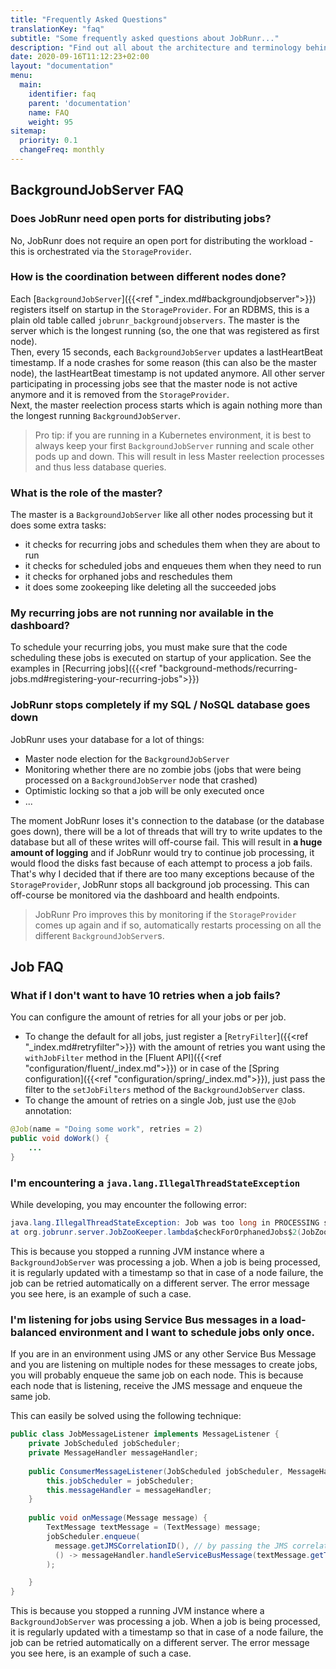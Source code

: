 ```yaml
---
title: "Frequently Asked Questions"
translationKey: "faq"
subtitle: "Some frequently asked questions about JobRunr..."
description: "Find out all about the architecture and terminology behind JobRunr"
date: 2020-09-16T11:12:23+02:00
layout: "documentation"
menu: 
  main: 
    identifier: faq
    parent: 'documentation'
    name: FAQ
    weight: 95
sitemap:
  priority: 0.1
  changeFreq: monthly
---
```


## BackgroundJobServer FAQ
### Does JobRunr need open ports for distributing jobs?
No, JobRunr does not require an open port for distributing the workload - this is orchestrated via the `StorageProvider`.

### How is the coordination between different nodes done?
Each [`BackgroundJobServer`]({{<ref "_index.md#backgroundjobserver">}}) registers itself on startup in the `StorageProvider`. For an RDBMS, this is a plain old table called `jobrunr_backgroundjobservers`. The master is the server which is the longest running (so, the one that was registered as first node).  
Then, every 15 seconds, each `BackgroundJobServer` updates a lastHeartBeat timestamp. If a node crashes for some reason (this can also be the master node), the lastHeartBeat timestamp is not updated anymore. All other server participating in processing jobs see that the master node is not active anymore and it is removed from the `StorageProvider`.  
Next, the master reelection process starts which is again nothing more than the longest running `BackgroundJobServer`.

> Pro tip: if you are running in a Kubernetes environment, it is best to always keep your first `BackgroundJobServer` running and scale other pods up and down. This will result in less Master reelection processes and thus less database queries.

### What is the role of the master?
The master is a `BackgroundJobServer` like all other nodes processing but it does some extra tasks:
- it checks for recurring jobs and schedules them when they are about to run
- it checks for scheduled jobs and enqueues them when they need to run
- it checks for orphaned jobs and reschedules them
- it does some zookeeping like deleting all the succeeded jobs

### My recurring jobs are not running nor available in the dashboard?
To schedule your recurring jobs, you must make sure that the code scheduling these jobs is executed on startup of your application. See the examples in [Recurring jobs]({{<ref "background-methods/recurring-jobs.md#registering-your-recurring-jobs">}})

### JobRunr stops completely if my SQL / NoSQL database goes down
JobRunr uses your database for a lot of things: 
- Master node election for the `BackgroundJobServer`
- Monitoring whether there are no zombie jobs (jobs that were being processed on a `BackgroundJobServer` node that crashed)
- Optimistic locking so that a job will be only executed once
- ... 

The moment JobRunr loses it's connection to the database (or the database goes down), there will be a lot of threads that will try to write updates to the database but all of these writes will off-course fail. This will result in __a huge amount of logging__ and if JobRunr would try to continue job processing, it would flood the disks fast because of each attempt to process a job fails. That's why I decided that if there are too many exceptions because of the `StorageProvider`, JobRunr stops all background job processing. This can off-course be monitored via the dashboard and health endpoints.

> JobRunr Pro improves this by monitoring if the `StorageProvider` comes up again and if so, automatically restarts processing on all the different `BackgroundJobServer`s.

<!-- ### How can I control the amount of workers per BackgroundJobServer? -->

## Job FAQ

### What if I don't want to have 10 retries when a job fails?
You can configure the amount of retries for all your jobs or per job.
- To change the default for all jobs, just register a [`RetryFilter`]({{<ref "_index.md#retryfilter">}}) with the amount of retries you want using the `withJobFilter` method in the [Fluent API]({{<ref "configuration/fluent/_index.md">}}) or in case of the [Spring configuration]({{<ref "configuration/spring/_index.md">}}), just pass the filter to the `setJobFilters` method of the `BackgroundJobServer` class.
- To change the amount of retries on a single Job, just use the `@Job` annotation:

```java
@Job(name = "Doing some work", retries = 2)
public void doWork() {
    ...
}
```

### I'm encountering a `java.lang.IllegalThreadStateException`
While developing, you may encounter the following error:

```java
java.lang.IllegalThreadStateException: Job was too long in PROCESSING state without being updated.
at org.jobrunr.server.JobZooKeeper.lambda$checkForOrphanedJobs$2(JobZooKeeper.java:134)
```

This is because you stopped a running JVM instance where a `BackgroundJobServer` was processing a job. When a job is being processed, it is regularly updated with a timestamp so that in case of a node failure, the job can be retried automatically on a different server. The error message you see here, is an example of such a case.

### I'm listening for jobs using Service Bus messages in a load-balanced environment and I want to schedule jobs only once.
If you are in an environment using JMS or any other Service Bus Message and you are listening on multiple nodes for these messages to create jobs, you will probably enqueue the same job on each node. This is because each node that is listening, receive the JMS message and enqueue the same job.

This can easily be solved using the following technique:

```java
public class JobMessageListener implements MessageListener {
    private JobScheduled jobScheduler;
    private MessageHandler messageHandler;
 
    public ConsumerMessageListener(JobScheduled jobScheduler, MessageHandler messageHandler) {
        this.jobScheduler = jobScheduler;
        this.messageHandler = messageHandler;
    }
 
    public void onMessage(Message message) {
        TextMessage textMessage = (TextMessage) message;
        jobScheduler.enqueue(
          message.getJMSCorrelationID(), // by passing the JMS correlation id, this will be the id of the job and thus unique.
          () -> messageHandler.handleServiceBusMessage(textMessage.getText())
        );

    }
}
```

This is because you stopped a running JVM instance where a `BackgroundJobServer` was processing a job. When a job is being processed, it is regularly updated with a timestamp so that in case of a node failure, the job can be retried automatically on a different server. The error message you see here, is an example of such a case.